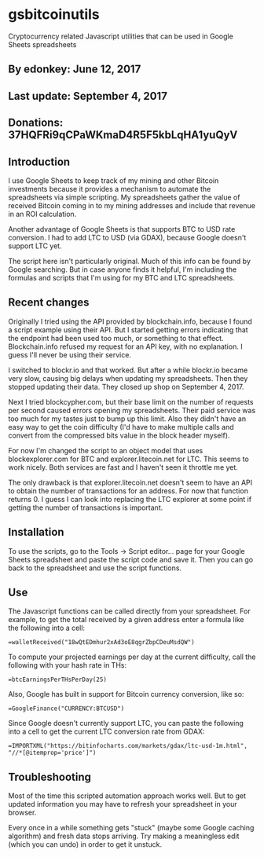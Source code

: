 # gsbitcoinutils
Cryptocurrency related Javascript utilities that can be used in Google Sheets spreadsheets

## By edonkey:	June 12, 2017
## Last update:	September 4, 2017
## Donations:  	37HQFRi9qCPaWKmaD4R5F5kbLqHA1yuQyV


## Introduction

I use Google Sheets to keep track of my mining and other Bitcoin investments because it provides a mechanism to automate the spreadsheets via simple scripting. My spreadsheets gather the value of received Bitcoin coming in to my mining addresses and include that revenue in an ROI calculation. 

Another advantage of Google Sheets is that supports BTC to USD rate conversion. I had to add LTC to USD (via GDAX), because Google doesn't support LTC yet.

The script here isn't particularly original. Much of this info can be found by Google searching. But in case anyone finds it helpful, I'm including the formulas and scripts that I'm using for my BTC and LTC spreadsheets.

## Recent changes

Originally I tried using the API provided by blockchain.info, because I found a script example using their API. But I started getting errors indicating that the endpoint had been used too much, or something to that effect. Blockchain.info refused my request for an API key, with no explanation. I guess I'll never be using their service.

I switched to blockr.io and that worked. But after a while blockr.io became very slow, causing big delays when updating my spreadsheets. Then they stopped updating their data. They closed up shop on September 4, 2017.

Next I tried blockcypher.com, but their base limit on the number of requests per second caused errors opening my spreadsheets. Their paid service was too much for my tastes just to bump up this limit. Also they didn't have an easy way to get the coin difficulty (I'd have to make multiple calls and convert from the compressed bits value in the block header myself).

For now I'm changed the script to an object model that uses blockexplorer.com for BTC and explorer.litecoin.net for LTC. This seems to work nicely. Both services are fast and I haven't seen it throttle me yet.

The only drawback is that explorer.litecoin.net doesn't seem to have an API to obtain the number of transactions for an address. For now that function returns 0. I guess I can look into replacing the LTC explorer at some point if getting the number of transactions is important.

## Installation

To use the scripts, go to the Tools -> Script editor... page for your Google Sheets spreadsheet and paste the script code and save it. Then you can go back to the spreadsheet and use the script functions.

## Use

The Javascript functions can be called directly from your spreadsheet. For example, to get the total received by a given address enter a formula like the following into a cell:

	=walletReceived("18wQtEDmhur2xAd3oE8qgrZbpCDeuMsdQW")

To compute your projected earnings per day at the current difficulty, call the following with your hash rate in THs:

	=btcEarningsPerTHsPerDay(25)

Also, Google has built in support for Bitcoin currency conversion, like so:

	=GoogleFinance("CURRENCY:BTCUSD")

Since Google doesn't currently support LTC, you can paste the following into a cell to get the current LTC conversion rate from GDAX:

	=IMPORTXML("https://bitinfocharts.com/markets/gdax/ltc-usd-1m.html", "//*[@itemprop='price']")

## Troubleshooting

Most of the time this scripted automation approach works well. But to get updated information you may have to refresh your spreadsheet in your browser.

Every once in a while something gets "stuck" (maybe some Google caching algorithm) and fresh data stops arriving. Try making a meaningless edit (which you can undo) in order to get it unstuck.
